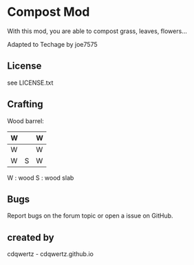# Compost Mod
With this mod, you are able to compost grass, leaves, flowers...

Adapted to Techage by joe7575


## License
see LICENSE.txt

## Crafting
Wood barrel:

| W |   | W |
|---|---|---|
| W |   | W |
| W | S | W |

W : wood
S : wood slab

## Bugs
Report bugs on the forum topic or open a issue on GitHub.

## created by
cdqwertz - cdqwertz.github.io
